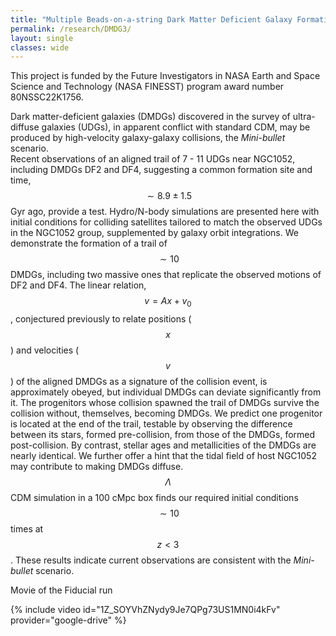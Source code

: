 ```yaml
---
title: "Multiple Beads-on-a-string Dark Matter Deficient Galaxy Formation in a Mini-bullet Satellite-satellite Galaxy Collision"
permalink: /research/DMDG3/
layout: single
classes: wide
---
```



This project is funded by the Future Investigators in NASA Earth and Space Science and Technology <a href="https://nspires.nasaprs.com/external/solicitations/summary!init.do?solId=%7b87947100-56AE-C4DC-C511-0349862D658A%7d&path=open" style="text-decoration:none" target="_blank">(NASA FINESST)</a> program award number 80NSSC22K1756.

Dark matter-deficient galaxies (DMDGs) discovered in the survey of ultra-diffuse galaxies (UDGs), in apparent conflict with standard CDM, may be produced by high-velocity galaxy-galaxy collisions, the *Mini-bullet* scenario.   
Recent observations of an aligned trail of 7 - 11 UDGs near NGC1052, including DMDGs DF2 and DF4, suggesting a common formation site and time, $$\sim 8.9 \pm 1.5$$ Gyr ago, provide a test. Hydro/N-body simulations are presented here with initial conditions for colliding satellites tailored to match the observed UDGs in the NGC1052 group, supplemented by galaxy orbit integrations. We demonstrate the formation of a trail of $$\sim10$$ DMDGs, including two massive ones that replicate the observed motions of DF2 and DF4. The linear relation, $$v=Ax+v_{0}$$, conjectured previously to relate positions ($$x$$) and velocities ($$v$$) of the aligned DMDGs as a signature of the collision event, is approximately obeyed, but individual DMDGs can deviate significantly from it. The progenitors whose collision spawned the trail of DMDGs survive the collision without, themselves, becoming DMDGs. We predict one progenitor is located at the end of the trail, testable by observing the difference between its stars, formed pre-collision, from those of the DMDGs, formed post-collision. By contrast, stellar ages and metallicities of the DMDGs are nearly identical. We further offer a hint that the tidal field of host NGC1052 may contribute to making DMDGs diffuse. $$\Lambda$$CDM simulation in a 100 cMpc box finds our required initial conditions $$\sim10$$ times at $$z<3$$.  These results indicate current observations are consistent with the *Mini-bullet* scenario.


Movie of the Fiducial run

{% include video id="1Z_SOYVhZNydy9Je7QPg73US1MN0i4kFv" provider="google-drive" %}
